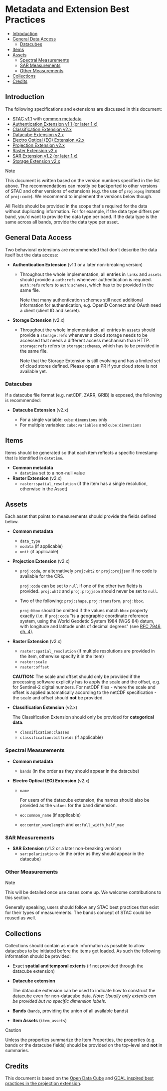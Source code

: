 # Metadata and Extension Best Practices <!-- omit in toc -->

- [Introduction](#introduction)
- [General Data Access](#general-data-access)
  - [Datacubes](#datacubes)
- [Items](#items)
- [Assets](#assets)
  - [Spectral Measurements](#spectral-measurements)
  - [SAR Measurements](#sar-measurements)
  - [Other Measurements](#other-measurements)
- [Collections](#collections)
- [Credits](#credits)

## Introduction

The following specifications and extensions are discussed in this document:

- [STAC v1.1](https://github.com/radiantearth/stac-spec/tree/v1.1.0) with [common metadata](https://github.com/radiantearth/stac-spec/blob/v1.1.0/commons/common-metadata.md)
- [Authentication Extension v1.1 (or later 1.x)](https://github.com/stac-extensions/authentication)
- [Classification Extension v2.x](https://github.com/stac-extensions/classification)
- [Datacube Extension v2.x](https://github.com/stac-extensions/datacube)
- [Electro Optical (EO) Extension v2.x](https://github.com/stac-extensions/eo)
- [Projection Extension v2.x](https://github.com/stac-extensions/projection)
- [Raster Extension v2.x](https://github.com/stac-extensions/raster)
- [SAR Extension v1.2 (or later 1.x)](https://github.com/stac-extensions/sar)
- [Storage Extension v2.x](https://github.com/stac-extensions/storage)

> [!NOTE]  
> This document is written based on the version numbers specified in the list above.
> The recommendations can mostly be backported to other versions of STAC and other versions of extensions (e.g. the use of `proj:epsg` instead of `proj:code`).
> We recommend to implement the versions below though.

All Fields should be provided in the scope that's required for the data without duplicating information.
For for example, if the data type differs per band, you'd want to provide the data type per band.
If the data type is the same across all bands, provide the data type per asset.

## General Data Access

Two behavioral extensions are recommended that don't describe the data itself but the data access:

- **Authentication Extension** (v1.1 or a later non-breaking version)

  - Throughout the whole implementation, all entries in `links` and `assets` should provide a `auth:refs` whenever authentication is required.
    `auth:refs` refers to `auth:schemes`, which has to be provided in the same file.

    Note that many authentication schemes still need additional information for authentication, e.g. OpenID Connect and OAuth need a client (client ID and secret).

- **Storage Extension** (v2.x)

  - Throughout the whole implementation, all entries in `assets` should provide a `storage:refs` whenever a cloud storage needs to be accessed that needs a different access mechanism than HTTP.
    `storage:refs` refers to `storage:schemes`, which has to be provided in the same file.

    Note that the Storage Extension is still evolving and has a limited set of cloud stores defined.
    Please open a PR if your cloud store is not available yet.

### Datacubes

If a datacube file format (e.g. netCDF, ZARR, GRIB) is exposed, the following is recommended:

- **Datacube Extension** (v2.x)
  
  - For a single variable: `cube:dimensions` only
  - For multiple variables: `cube:variables` and `cube:dimensions`

## Items

Items should be generated so that each item reflects a specific timestamp that is identified in `datetime`.

- **Common metadata**
  - `datetime` set to a non-null value
- **Raster Extension** (v2.x)
  - `raster:spatial_resolution` (if the item has a single resolution, otherwise in the Asset)

## Assets

Each asset that points to measurements should provide the fields defined below.

- **Common metadata**
  
  - `data_type`
  - `nodata` (if applicable)
  - `unit` (if applicable)
  
- **Projection Extension** (v2.x)
  
  - `proj:code`, or alternatively `proj:wkt2` or `proj:projjson` if no code is available for the CRS.
  
    `proj:code` can be set to `null` if one of the other two fields is provided.
    `proj:wkt2` and `proj:projjson` should never be set to `null`.
  - Two of the following: `proj:shape`, `proj:transform`, `proj:bbox`.
  
    `proj:bbox` should be omitted if the values match `bbox` property exactly (i.e. if `proj:code` "is a geographic coordinate reference system, using the World Geodetic System 1984 (WGS 84) datum, with longitude and latitude units of decimal degrees" (see [RFC 7946, ch. 4](https://datatracker.ietf.org/doc/html/rfc7946#section-4)).
  
- **Raster Extension** (v2.x)

  - `raster:spatial_resolution` (if multiple resolutions are provided in the item, otherwise specify it in the Item)
  - `raster:scale`
  - `raster:offset`

  **CAUTION:** The scale and offset should only be provided if the processing software explicitly has to apply the scale and the offset, e.g. for Sentinel-2 digital numbers.
  For netCDF files - where the scale and offset is applied automatically according to the netCDF specification - the scale and offset should **not** be provided.

- **Classification Extension** (v2.x)

  The Classification Extension should only be provided for **categorical data**.
  
  - `classification:classes`
  - `classification:bitfields` (if applicable)

### Spectral Measurements

- **Common metadata**
  
  - `bands` (in the order as they should appear in the datacube)
- **Electro Optical (EO) Extension** (v2.x)
  
  - `name`
  
    For users of the datacube extension, the names should also be provided as the `values` for the band dimension.
  - `eo:common_name` (if applicable)
  - `eo:center_wavelength` and `eo:full_width_half_max`

### SAR Measurements

- **SAR Extension**  (v1.2 or a later non-breaking version)
  - `sar:polarizations` (in the order as they should appear in the datacube)

### Other Measurements

> [!NOTE]
> This will be detailed once use cases come up. We welcome contributions to this section.
>
> Generally speaking, users should follow any STAC best practices that exist for their types of measurements.
> The bands concept of STAC could be reused as well.

## Collections

Collections should contain as much information as possible to allow datacubes to be initiated before the items get loaded. As such the following information should be provided:

- Exact **spatial and temporal extents** (if not provided through the datacube extension)
- **Datacube extension**
  
  The datacube extension can be used to indicate how to construct the datacube even for non-datacube data. 
  *Note: Usually only extents can be provided but no specific dimension labels.*
- **Bands** (`bands`, providing the union of all available bands)
- **Item Assets** (`item_assets`)


> [!CAUTION]
> Unless the properties summarize the Item Properties, the properties (e.g. bands or the datacube fields) should be provided on the top-level and **not** in summaries.

## Credits

This document is based on the [Open Data Cube](https://odc-stac.readthedocs.io/en/latest/stac-best-practice.html) and [GDAL inspired best practices in the projection extension](https://github.com/stac-extensions/projection?tab=readme-ov-file#best-practices).
